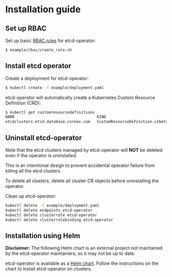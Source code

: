 # Installation guide

## Set up RBAC

Set up basic [RBAC rules][rbac-rules] for etcd-operator:

```bash
$ example/rbac/create_role.sh
```

## Install etcd operator

Create a deployment for etcd-operator:

```bash
$ kubectl create -f example/deployment.yaml
```

etcd-operator will automatically create a Kubernetes Custom Resource Definition (CRD):

```bash
$ kubectl get customresourcedefinitions
NAME                                    KIND
etcdclusters.etcd.database.coreos.com   CustomResourceDefinition.v1beta1.apiextensions.k8s.io
```

## Uninstall etcd-operator

Note that the etcd clusters managed by etcd-operator will **NOT** be deleted even if the operator is uninstalled.

This is an intentional design to prevent accidental operator failure from killing all the etcd clusters.

To delete all clusters, delete all cluster CR objects before uninstalling the operator.

Clean up etcd-operator:

```bash
kubectl delete -f example/deployment.yaml
kubectl delete endpoints etcd-operator
kubectl delete clusterrole etcd-operator
kubectl delete clusterrolebinding etcd-operator
```

## Installation using Helm

**Disclaimer:** The following Helm chart is an external project not maintained by the etcd-operator maintainers; so it may not be up to date.

etcd-operator is available as a [Helm chart][etcd-helm]. Follow the instructions on the chart to install etcd-operator on clusters.


[rbac-rules]: rbac.md
[etcd-helm]: https://github.com/kubernetes/charts/tree/master/stable/etcd-operator/
